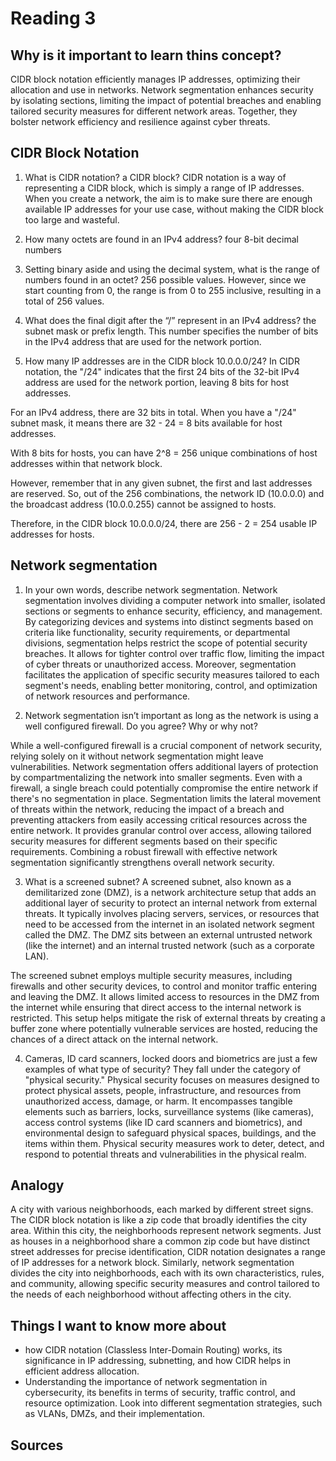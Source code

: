 # Reading 3
## Why is it important to learn thins concept?

CIDR block notation efficiently manages IP addresses, optimizing their allocation and use in networks. Network segmentation enhances security by isolating sections, limiting the impact of potential breaches and enabling tailored security measures for different network areas. Together, they bolster network efficiency and resilience against cyber threats.
## CIDR Block Notation
1. What is CIDR notation? a CIDR block?
CIDR notation is a way of representing a CIDR block, which is simply a range of IP addresses. When you create a network, the aim is to make sure there are enough available IP addresses for your use case, without making the CIDR block too large and wasteful.

2. How many octets are found in an IPv4 address?
 four 8-bit decimal numbers

3. Setting binary aside and using the decimal system, what is the range of numbers found in an octet?
256 possible values. However, since we start counting from 0, the range is from 0 to 255 inclusive, resulting in a total of 256 values.

4. What does the final digit after the “/” represent in an IPv4 address?
the subnet mask or prefix length. This number specifies the number of bits in the IPv4 address that are used for the network portion.



5. How many IP addresses are in the CIDR block 10.0.0.0/24?
In CIDR notation, the "/24" indicates that the first 24 bits of the 32-bit IPv4 address are used for the network portion, leaving 8 bits for host addresses.

For an IPv4 address, there are 32 bits in total. When you have a "/24" subnet mask, it means there are 32 - 24 = 8 bits available for host addresses.

With 8 bits for hosts, you can have 2^8 = 256 unique combinations of host addresses within that network block.

However, remember that in any given subnet, the first and last addresses are reserved. So, out of the 256 combinations, the network ID (10.0.0.0) and the broadcast address (10.0.0.255) cannot be assigned to hosts.

Therefore, in the CIDR block 10.0.0.0/24, there are 256 - 2 = 254 usable IP addresses for hosts.
## Network segmentation 
1. In your own words, describe network segmentation.
Network segmentation involves dividing a computer network into smaller, isolated sections or segments to enhance security, efficiency, and management. By categorizing devices and systems into distinct segments based on criteria like functionality, security requirements, or departmental divisions, segmentation helps restrict the scope of potential security breaches. It allows for tighter control over traffic flow, limiting the impact of cyber threats or unauthorized access. Moreover, segmentation facilitates the application of specific security measures tailored to each segment's needs, enabling better monitoring, control, and optimization of network resources and performance.

2. Network segmentation isn’t important as long as the network is using a well 
configured firewall. Do you agree? Why or why not?

While a well-configured firewall is a crucial component of network security, relying solely on it without network segmentation might leave vulnerabilities. Network segmentation offers additional layers of protection by compartmentalizing the network into smaller segments. Even with a firewall, a single breach could potentially compromise the entire network if there's no segmentation in place. Segmentation limits the lateral movement of threats within the network, reducing the impact of a breach and preventing attackers from easily accessing critical resources across the entire network. It provides granular control over access, allowing tailored security measures for different segments based on their specific requirements. Combining a robust firewall with effective network segmentation significantly strengthens overall network security.

3. What is a screened subnet?
A screened subnet, also known as a demilitarized zone (DMZ), is a network architecture setup that adds an additional layer of security to protect an internal network from external threats. It typically involves placing servers, services, or resources that need to be accessed from the internet in an isolated network segment called the DMZ. The DMZ sits between an external untrusted network (like the internet) and an internal trusted network (such as a corporate LAN).

The screened subnet employs multiple security measures, including firewalls and other security devices, to control and monitor traffic entering and leaving the DMZ. It allows limited access to resources in the DMZ from the internet while ensuring that direct access to the internal network is restricted. This setup helps mitigate the risk of external threats by creating a buffer zone where potentially vulnerable services are hosted, reducing the chances of a direct attack on the internal network.

4. Cameras, ID card scanners, locked doors and biometrics are just a few examples of what type of security?
They fall under the category of "physical security." Physical security focuses on measures designed to protect physical assets, people, infrastructure, and resources from unauthorized access, damage, or harm. It encompasses tangible elements such as barriers, locks, surveillance systems (like cameras), access control systems (like ID card scanners and biometrics), and environmental design to safeguard physical spaces, buildings, and the items within them. Physical security measures work to deter, detect, and respond to potential threats and vulnerabilities in the physical realm.
## Analogy
A city with various neighborhoods, each marked by different street signs. The CIDR block notation is like a zip code that broadly identifies the city area. Within this city, the neighborhoods represent network segments. Just as houses in a neighborhood share a common zip code but have distinct street addresses for precise identification, CIDR notation designates a range of IP addresses for a network block. Similarly, network segmentation divides the city into neighborhoods, each with its own characteristics, rules, and community, allowing specific security measures and control tailored to the needs of each neighborhood without affecting others in the city.
## Things I want to know more about
- how CIDR notation (Classless Inter-Domain Routing) works, its significance in IP addressing, subnetting, and how CIDR helps in efficient address allocation.
- Understanding the importance of network segmentation in cybersecurity, its benefits in terms of security, traffic control, and resource optimization. Look into different segmentation strategies, such as VLANs, DMZs, and their implementation.
## Sources
